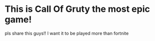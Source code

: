 # This is Call Of Gruty the most epic game!

pls share this guys!!
I want it to be played more than fortnite
